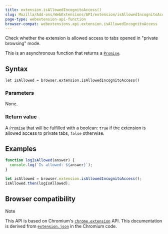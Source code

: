 ```yaml
---
title: extension.isAllowedIncognitoAccess()
slug: Mozilla/Add-ons/WebExtensions/API/extension/isAllowedIncognitoAccess
page-type: webextension-api-function
browser-compat: webextensions.api.extension.isAllowedIncognitoAccess
---
```




Check whether the extension is allowed access to tabs opened in "private browsing" mode.

This is an asynchronous function that returns a [`Promise`](/Web/JavaScript/Reference/Global_Objects/Promise).

## Syntax

```js-nolint
let isAllowed = browser.extension.isAllowedIncognitoAccess()
```

### Parameters

None.

### Return value

A [`Promise`](/Web/JavaScript/Reference/Global_Objects/Promise) that will be fulfilled with a boolean: `true` if the extension is allowed access to private tabs, `false` otherwise.

## Examples

```js
function logIsAllowed(answer) {
  console.log(`Is allowed: ${answer}`);
}

let isAllowed = browser.extension.isAllowedIncognitoAccess();
isAllowed.then(logIsAllowed);
```



## Browser compatibility



> [!NOTE]
> This API is based on Chromium's [`chrome.extension`](https://developer.chrome.com/docs/extensions/reference/api/extension#method-isAllowedIncognitoAccess) API. This documentation is derived from [`extension.json`](https://chromium.googlesource.com/chromium/src/+/master/chrome/common/extensions/api/extension.json) in the Chromium code.

<!--
// Copyright 2015 The Chromium Authors. All rights reserved.
//
// Redistribution and use in source and binary forms, with or without
// modification, are permitted provided that the following conditions are
// met:
//
//    * Redistributions of source code must retain the above copyright
// notice, this list of conditions and the following disclaimer.
//    * Redistributions in binary form must reproduce the above
// copyright notice, this list of conditions and the following disclaimer
// in the documentation and/or other materials provided with the
// distribution.
//    * Neither the name of Google Inc. nor the names of its
// contributors may be used to endorse or promote products derived from
// this software without specific prior written permission.
//
// THIS SOFTWARE IS PROVIDED BY THE COPYRIGHT HOLDERS AND CONTRIBUTORS
// "AS IS" AND ANY EXPRESS OR IMPLIED WARRANTIES, INCLUDING, BUT NOT
// LIMITED TO, THE IMPLIED WARRANTIES OF MERCHANTABILITY AND FITNESS FOR
// A PARTICULAR PURPOSE ARE DISCLAIMED. IN NO EVENT SHALL THE COPYRIGHT
// OWNER OR CONTRIBUTORS BE LIABLE FOR ANY DIRECT, INDIRECT, INCIDENTAL,
// SPECIAL, EXEMPLARY, OR CONSEQUENTIAL DAMAGES (INCLUDING, BUT NOT
// LIMITED TO, PROCUREMENT OF SUBSTITUTE GOODS OR SERVICES; LOSS OF USE,
// DATA, OR PROFITS; OR BUSINESS INTERRUPTION) HOWEVER CAUSED AND ON ANY
// THEORY OF LIABILITY, WHETHER IN CONTRACT, STRICT LIABILITY, OR TORT
// (INCLUDING NEGLIGENCE OR OTHERWISE) ARISING IN ANY WAY OUT OF THE USE
// OF THIS SOFTWARE, EVEN IF ADVISED OF THE POSSIBILITY OF SUCH DAMAGE.
-->
